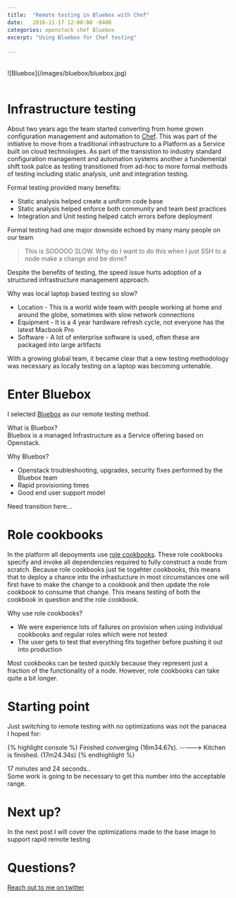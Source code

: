 ```yaml
---
title:  "Remote testing in Bluebox with Chef"
date:   2016-11-17 12:00:00 -0400
categories: openstack chef Bluebox
excerpt: "Using Bluebox for Chef testing"

---
```


<br>
![Bluebox](/images/bluebox/bluebox.jpg)
<br>
<br>

# Infrastructure testing

About two years ago the team started converting from home grown configuration management and automation to [Chef](https://www.chef.io/).  This was part of the initiative to move from a
traditional infrastructure to a Platform as a Service built on cloud technologies.  As part of the transistion to industry standard configuration management and
automation systems another a fundemental shift took palce as testing transitioned from ad-hoc to more formal methods of testing including static analysis, unit and integration testing.  

Formal testing provided many benefits:

* Static analysis helped create a uniform code base
* Static analysis helped enforce both community and team best practices
* Integration and Unit testing helped catch errors before deployment

Formal testing had one major downside echoed by many many people on our team

> This is SOOOOO SLOW.  Why do I want to do this when I just SSH to a node make a change and be done?  

Despite the benefits of testing, the speed issue hurts adoption of a structured infrastructure management approach.  

Why was local laptop based testing so slow?

* Location - This is a world wide team with people working at home and around the globe, sometimes with slow network connections
* Equipment - It is a 4 year hardware refresh cycle, not everyone has the latest Macbook Pro  
* Software - A lot of enterprise software is used, often these are packaged into large artifacts

With a growing global team, it became clear that a new testing methodology was necessary as locally testing on a laptop was becoming untenable.

# Enter Bluebox

I selected [Bluebox](https://www.blueboxcloud.com/) as our remote testing method.  

What is Bluebox?<br>
Bluebox is a managed Infrastructure as a Service offering based on Openstack.

Why Bluebox?

* Openstack troubleshooting, upgrades, security fixes performed by the Bluebox team
* Rapid provisioning times
* Good end user support model  


Need transition here...

# Role cookbooks

In the platform all depoyments use [role cookbooks](http://realityforge.org/code/2012/11/19/role-cookbooks-and-wrapper-cookbooks.html).  These role cookbooks specify and invoke all dependencies required to fully construct a node
from scratch.  Because role cookbooks just tie togehter cookbooks, this means that to deploy a chance into the infrastucture in most circumstances one will first have to make the change to a cookbook and then update the
role cookbook to consume that change.  This means testing of both the cookbook in question and the role cookbook.  

Why use role cookbooks?
* We were experience lots of failures on provision when using individual cookbooks and regular roles which were not tested
* The user gets to test that everything fits together before pushing it out into production

Most cookbooks can be tested quickly because they represent just a fraction of the functionality of a node.  However, role cookbooks can take quite a bit longer.  

# Starting point

Just switching to remote testing with no optimizations was not the panacea I hoped for:

{% highlight console %}
       Finished converging <cmusta-pre-RHEL6> (16m34.67s).
-----> Kitchen is finished. (17m24.34s)
{% endhighlight %}

17 minutes and 24 seconds..  
Some work is going to be necessary to get this number into the acceptable range.

# Next up?
In the next post I will cover the optimizations made to the base image to support rapid remote testing


# Questions?
[Reach out to me on twitter](https://twitter.com/boc_tothefuture)
